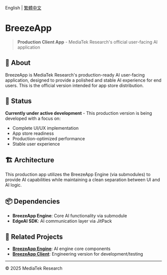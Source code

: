 English | [繁體中文](./docs/i18n/README_zh.md)

# BreezeApp

> **Production Client App** - MediaTek Research's official user-facing AI application

## 📱 About

BreezeApp is MediaTek Research's production-ready AI user-facing application, designed to provide a polished and stable AI experience for end users. This is the official version intended for app store distribution.

## 🚧 Status

**Currently under active development** - This production version is being developed with a focus on:

- Complete UI/UX implementation
- App store readiness
- Production-optimized performance
- Stable user experience

## 🏗️ Architecture

This production app utilizes the BreezeApp Engine (via submodules) to provide AI capabilities while maintaining a clean separation between UI and AI logic.

## 📦 Dependencies

- **BreezeApp Engine**: Core AI functionality via submodule
- **EdgeAI SDK**: AI communication layer via JitPack

## 🔗 Related Projects

- **[BreezeApp Engine](../BreezeApp-engine)**: AI engine core components
- **[BreezeApp Client](../BreezeApp-client)**: Engineering version for development/testing

---

© 2025 MediaTek Research
